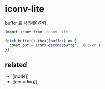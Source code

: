 # iconv-lite

buffer 로 처리해야한다.
```ts
import iconv from 'iconv-lite'

fetch.buffer().then((buffer) => {
  const buf = iconv.decode(buffer, 'euc-kr')
})
```

## related
- [[node]]
- [[encoding]]
